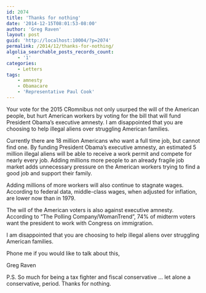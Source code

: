 ```yaml
---
id: 2074
title: 'Thanks for nothing'
date: '2014-12-15T08:01:53-08:00'
author: 'Greg Raven'
layout: post
guid: 'http://localhost:10004/?p=2074'
permalink: /2014/12/thanks-for-nothing/
algolia_searchable_posts_records_count:
    - '1'
categories:
    - Letters
tags:
    - amnesty
    - Obamacare
    - 'Representative Paul Cook'
---
```


Your vote for the 2015 CRomnibus not only usurped the will of the American people, but hurt American workers by voting for the bill that will fund President Obama’s executive amnesty. I am disappointed that you are choosing to help illegal aliens over struggling American families.

Currently there are 18 million Americans who want a full time job, but cannot find one. By funding President Obama’s executive amnesty, an estimated 5 million illegal aliens will be able to receive a work permit and compete for nearly every job. Adding millions more people to an already fragile job market adds unnecessary pressure on the American workers trying to find a good job and support their family.

Adding millions of more workers will also continue to stagnate wages. According to federal data, middle-class wages, when adjusted for inflation, are lower now than in 1979.

The will of the American voters is also against executive amnesty. According to “The Polling Company/WomanTrend”, 74% of midterm voters want the president to work with Congress on immigration.

I am disappointed that you are choosing to help illegal aliens over struggling American families.

Phone me if you would like to talk about this,

Greg Raven

P.S. So much for being a tax fighter and fiscal conservative … let alone a conservative, period. Thanks for nothing.